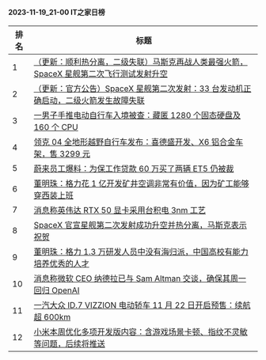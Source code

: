 #### 2023-11-19_21-00  IT之家日榜

| 排名 | 标题|
| --- | ---|
| 1 | [（更新：顺利热分离，二级失联）马斯克再战人类最强火箭，SpaceX 星舰第二次飞行测试发射升空](https://www.ithome.com/0/733/514.htm) |
| 2 | [（更新：官方公告）SpaceX 星舰第二次发射：33 台发动机正确启动，二级火箭发生故障失联](https://www.ithome.com/0/733/518.htm) |
| 3 | [一男子手推电动自行车入境被查：藏匿 1280 个固态硬盘及 160 个 CPU](https://www.ithome.com/0/733/524.htm) |
| 4 | [领克 04 全地形越野自行车发布：喜德盛开发、X6 铝合金车架，售 3299 元](https://www.ithome.com/0/733/561.htm) |
| 5 | [蔚来员工爆料：为保工作贷款 60 万买了两辆 ET5 仍被裁](https://www.ithome.com/0/733/597.htm) |
| 6 | [董明珠：格力花 1 亿开发矿井空调非常有价值，因为矿工能够穿西装上班](https://www.ithome.com/0/733/588.htm) |
| 7 | [消息称英伟达 RTX 50 显卡采用台积电 3nm 工艺](https://www.ithome.com/0/733/515.htm) |
| 8 | [SpaceX 官宣星舰第二次发射成功升空并热分离，马斯克表示祝贺](https://www.ithome.com/0/733/520.htm) |
| 9 | [董明珠：格力 1.3 万研发人员中没有海归派，中国高校有能力培养优秀的人才](https://www.ithome.com/0/733/554.htm) |
| 10 | [消息称微软 CEO 纳德拉已与 Sam Altman 交谈，确保其周一回归 OpenAI](https://www.ithome.com/0/733/545.htm) |
| 11 | [一汽大众 ID.7 VIZZION 电动轿车 11 月 22 日开启预售：续航超 600km](https://www.ithome.com/0/733/572.htm) |
| 12 | [小米本周优化多项开发版内容：含游戏场景卡顿、指纹不灵敏等问题，后续将推送](https://www.ithome.com/0/733/563.htm) |
